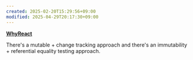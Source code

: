 ```yaml
---
created: 2025-02-20T15:29:56+09:00
modified: 2025-04-29T20:17:30+09:00
---
```


[**WhyReact**](https://gist.github.com/sebmarkbage/a5ef436427437a98408672108df01919) 

There's a mutable + change tracking approach and there's an immutability + referential equality testing approach.

